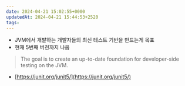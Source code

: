 ```yaml
---
date: 2024-04-21 15:02:55+0000
updatedAt: 2024-04-21 15:44:53+2520
tags: 
---
```

- JVM에서 개발하는 개발자들의 최신 테스트 기반을 만드는게 목표
- 현재 5번째 버전까지 나옴

> The goal is to create an up-to-date foundation for developer-side testing on the JVM.

- [https://junit.org/junit5/](https://junit.org/junit5/)